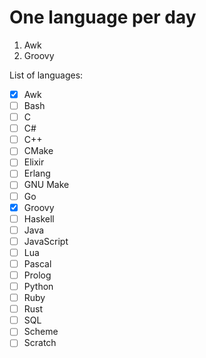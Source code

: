 # One language per day

1. Awk
2. Groovy

List of languages:

- [X] Awk
- [ ] Bash
- [ ] C
- [ ] C#
- [ ] C++
- [ ] CMake
- [ ] Elixir
- [ ] Erlang
- [ ] GNU Make
- [ ] Go
- [X] Groovy
- [ ] Haskell
- [ ] Java
- [ ] JavaScript
- [ ] Lua
- [ ] Pascal
- [ ] Prolog
- [ ] Python
- [ ] Ruby
- [ ] Rust
- [ ] SQL
- [ ] Scheme
- [ ] Scratch
